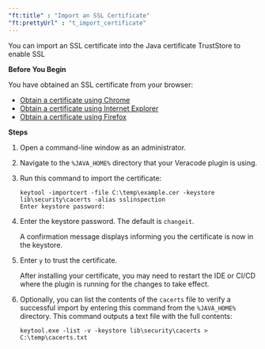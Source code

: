 ```yaml
---
"ft:title" : "Import an SSL Certificate"
"ft:prettyUrl" : "t_import_certificate"
---
```

You can import an SSL certificate into the Java certificate TrustStore to enable SSL

<p font-size="13pt"><b>Before You Begin</b></p>

You have obtained an SSL certificate from your browser:

   - [Obtain a certificate using Chrome](https://docs.veracode.com/r/t_obtain_certificate_chrome)
   - [Obtain a certificate using Internet Explorer](https://docs.veracode.com/r/t_obtain_certificate_ie)
   - [Obtain a certificate using Firefox](https://docs.veracode.com/r/t_obtain_certificate_firefox)

<p font-size="13pt"><b>Steps</b></p>

1. Open a command-line window as an administrator.
2. Navigate to the `%JAVA_HOME%` directory that your Veracode plugin is using.
3. Run this command to import the certificate:

    ```
    keytool -importcert -file C:\temp\example.cer -keystore lib\security\cacerts -alias sslinspection 
    Enter keystore password:                 
    ```

4. Enter the keystore password. The default is `changeit`.

    A confirmation message displays informing you the certificate is now in the keystore.

5. Enter `y` to trust the certificate.

    After installing your certificate, you may need to restart the IDE or CI/CD where the plugin is running for the changes to take effect.

6. Optionally, you can list the contents of the `cacerts` file to verify a successful import by entering this command from the `%JAVA_HOME%` directory. This command outputs a text file with the full contents:

    ```
    keytool.exe -list -v -keystore lib\security\cacerts > C:\temp\cacerts.txt
    ```